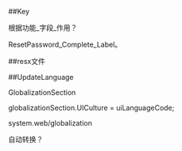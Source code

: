 ﻿##Key

根据功能_字段_作用？

ResetPassword_Complete_Label。

##resx文件

##UpdateLanguage    

GlobalizationSection

globalizationSection.UICulture = uiLanguageCode;

system.web/globalization

自动转换？